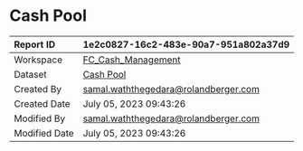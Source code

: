 



# Cash Pool

|Report ID|1e2c0827-16c2-483e-90a7-951a802a37d9|
| :--- | :--- |
|Workspace|[FC_Cash_Management](../Workspaces/FC_Cash_Management.md)|
|Dataset|[Cash Pool](../Datasets/Cash-Pool.md)|
|Created By|samal.waththegedara@rolandberger.com|
|Created Date|July 05, 2023 09:43:26|
|Modified By|samal.waththegedara@rolandberger.com|
|Modified Date|July 05, 2023 09:43:26|
